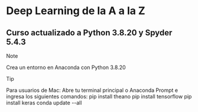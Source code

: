 # Deep Learning de la A a la Z

## Curso actualizado a Python 3.8.20 y Spyder 5.4.3

> [!NOTE]
> Crea un entorno en Anaconda con Python 3.8.20

> [!TIP]
> Para usuarios de Mac:
> Abre tu terminal principal o Anaconda Prompt e ingresa los siguientes comandos:
> pip install theano
> pip install tensorflow
> pip install keras
> conda update --all  

